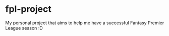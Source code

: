 # fpl-project
My personal project that aims to help me have a successful Fantasy Premier League season :D
